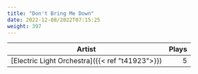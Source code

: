 ```yaml
---
title: "Don't Bring Me Down"
date: 2022-12-08/2022T07:15:25
weight: 397
---
```




 Artist | Plays 
----- | -----:
[Electric Light Orchestra]({{< ref "t41923">}}) | 5
